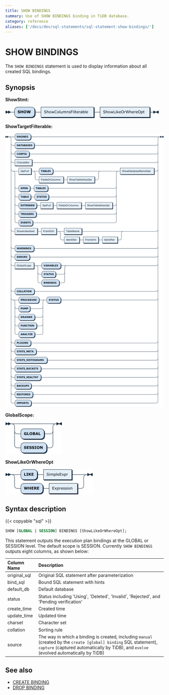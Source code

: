 ```yaml
---
title: SHOW BINDINGS
summary: Use of SHOW BINDINGS binding in TiDB database.
category: reference
aliases: ['/docs/dev/sql-statements/sql-statement-show-bindings/']
---
```


# SHOW BINDINGS

The `SHOW BINDINGS` statement is used to display information about all created SQL bindings.

## Synopsis

**ShowStmt:**

![ShowStmt](/media/sqlgram/ShowStmt.png)

**ShowTargetFilterable:**

![ShowTargetFilterable](/media/sqlgram/ShowTargetFilterable.png)

**GlobalScope:**

![GlobalScope](/media/sqlgram/GlobalScope.png)

**ShowLikeOrWhereOpt**

![ShowLikeOrWhereOpt](/media/sqlgram/ShowLikeOrWhereOpt.png)

## Syntax description

{{< copyable "sql" >}}

```sql
SHOW [GLOBAL | SESSION] BINDINGS [ShowLikeOrWhereOpt];
```

This statement outputs the execution plan bindings at the GLOBAL or SESSION level. The default scope is SESSION. Currently `SHOW BINDINGS` outputs eight columns, as shown below:

| Column Name | Description |
| :-------- | :------------- |
| original_sql  |  Original SQL statement after parameterization |
| bind_sql | Bound SQL statement with hints |
| default_db | Default database |
| status | Status including 'Using', 'Deleted', 'Invalid', 'Rejected', and 'Pending verification'|
| create_time | Created time |
| update_time | Updated time |
| charset | Character set |
| collation | Sorting rule |
| source | The way in which a binding is created, including `manual` (created by the `create [global] binding` SQL statement), `capture` (captured automatically by TiDB), and `evolve` (evolved automatically by TiDB) |

## See also

* [CREATE BINDING](/sql-statements/sql-statement-create-binding.md)
* [DROP BINDING](/sql-statements/sql-statement-drop-binding.md)
